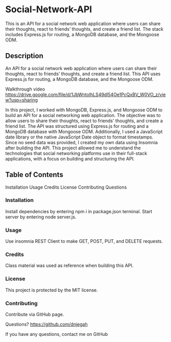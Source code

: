 # Social-Network-API
This is an API for a social network web application where users can share their thoughts, react to friends’ thoughts, and create a friend list. The stack includes Express.js for routing, a MongoDB database, and the Mongoose ODM.
## Description
An API for a social network web application where users can share their thoughts, react to friends’ thoughts, and create a friend list. This API uses Express.js for routing, a MongoDB database, and the Mongoose ODM.

Walkthrough video
https://drive.google.com/file/d/1JbWntoIhLS49dl54Oe1PcQxBV_W0VO_z/view?usp=sharing

In this project, I worked with MongoDB, Express.js, and Mongoose ODM to build an API for a social networking web application. The objective was to allow users to share their thoughts, react to friends' thoughts, and create a friend list. The API was structured using Express.js for routing and a MongoDB database with Mongoose ODM. Additionally, I used a JavaScript date library or the native JavaScript Date object to format timestamps. Since no seed data was provided, I created my own data using Insomnia after building the API. This project allowed me to understand the technologies that social networking platforms use in their full-stack applications, with a focus on building and structuring the API.

## Table of Contents
Installation
Usage
Credits
License
Contributing
Questions

### Installation
Install dependencies by entering npm i in package.json terminal. Start server by entering node server.js.

### Usage
Use insomnia REST Client to make GET, POST, PUT, and DELETE requests.

### Credits
Class material was used as reference when building this API.

### License
This project is protected by the MIT license.

### Contributing
Contribute via GitHub page.

Questions?
https://github.com/dnjegah

If you have any questions, contact me on GitHub